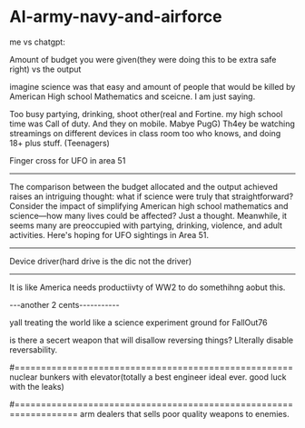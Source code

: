 # AI-army-navy-and-airforce


me vs chatgpt:

Amount of budget you were given(they were doing this to be extra safe right) vs the output 

imagine science was that easy and amount of people that would be killed by American High school Mathematics and sceicne. I am just saying.

Too busy partying, drinking, shoot other(real and Fortine. my high school time was Call of duty. And they on mobile. Mabye PugG) Th4ey be watching streamings on different devices in class room too who knows, and doing 18+ plus stuff.
(Teenagers)

Finger cross for UFO in area 51

-------------------------------------------------------------------------------------------------------------
The comparison between the budget allocated and the output achieved raises an intriguing thought: what if science were truly that straightforward? Consider the impact of simplifying American high school mathematics and science—how many lives could be affected? Just a thought. Meanwhile, it seems many are preoccupied with partying, drinking, violence, and adult activities. Here's hoping for UFO sightings in Area 51.

---------------
Device driver(hard drive is the dic not the driver)


-------------------

It is like America needs productiivty of WW2 to do somethihng aobut this.


---another 2 cents-----------

yall treating the world like a science experiment ground for FallOut76

is there a secert weapon that will disallow reversing things? 
LIterally disable reversability.



#=====================================================
nuclear bunkers with elevator(totally a best engineer ideal ever. good luck with the leaks)

#==================================================================
arm dealers that sells poor quality weapons to enemies.
